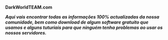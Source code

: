 
**DarkWorldTEAM.com**

***Aqui vais encontrar todas as informações 100% actualizadas da nossa comunidade, bem como download de algum software gratuito que usamos e alguns tuturiais para que ninguém tenha problemas ao usar os nossos servidores.***

